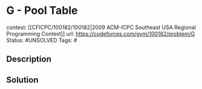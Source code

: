 # G - Pool Table

contest: [[CFICPC/100182/100182|2009 ACM-ICPC Southeast USA Regional Programming Contest]]
url: https://codeforces.com/gym/100182/problem/G
Status: #UNSOLVED
Tags: #

## Description

## Solution

